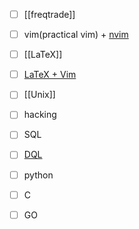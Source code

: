 - [ ] [[freqtrade]]
- [ ] vim(practical vim) + [nvim](https://neovim.io/)
- [ ] [[LaTeX]]
- [ ] [LaTeX + Vim](https://castel.dev/post/lecture-notes-1/)
- [ ] [[Unix]]
- [ ] hacking
- [ ] SQL
- [ ] [DQL](https://blacksmithgu.github.io/obsidian-dataview/queries/structure/)
- [ ] python
- [ ] C
- [ ] GO

